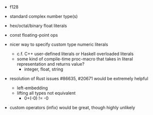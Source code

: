 - f128
- standard complex number type(s)
- hex/octal/binary float literals
- const floating-point ops
- nicer way to specify custom type numeric literals
  - c.f. C++ user-defined literals or Haskell overloaded literals
  - some kind of compile-time proc-macro that takes in literal representation and returns value?
    - integer, float, string

- resolution of Rust issues #86635, #20671 would be extremely helpful
  - left-embedding
  - lifting all types not equivalent
    - 0+(-0) != -0

- custom operators (infix) would be great, though highly unlikely
